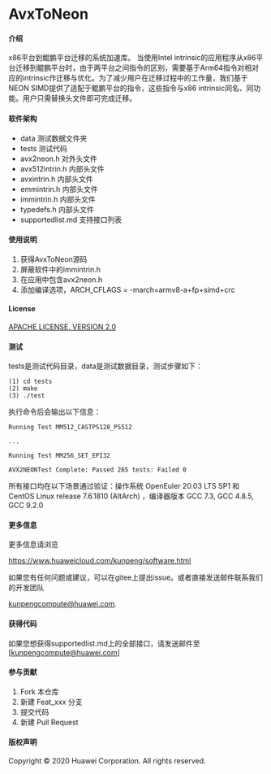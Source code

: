 # AvxToNeon

#### 介绍
x86平台到鲲鹏平台迁移的系统加速库。
当使用Intel intrinsic的应用程序从x86平台迁移到鲲鹏平台时，由于两平台之间指令的区别，需要基于Arm64指令对相对应的intrinsic作迁移与优化。为了减少用户在迁移过程中的工作量，我们基于NEON SIMD提供了适配于鲲鹏平台的指令，这些指令与x86 intrinsic同名、同功能。用户只需替换头文件即可完成迁移。

#### 软件架构
- data 测试数据文件夹
- tests 测试代码
- avx2neon.h 对外头文件
- avx512intrin.h 内部头文件
- avxintrin.h 内部头文件
- emmintrin.h 内部头文件
- immintrin.h 内部头文件
- typedefs.h 内部头文件
- supportedlist.md 支持接口列表

#### 使用说明

1.  获得AvxToNeon源码
2.  屏蔽软件中的immintrin.h
3.  在应用中包含avx2neon.h
4.  添加编译选项，ARCH_CFLAGS = -march=armv8-a+fp+simd+crc

#### License

[APACHE LICENSE, VERSION 2.0](https://www.apache.org/licenses/LICENSE-2.0)

#### 测试

tests是测试代码目录，data是测试数据目录，测试步骤如下：

```
(1) cd tests
(2) make
(3) ./test
```

执行命令后会输出以下信息：

```
Running Test MM512_CASTPS128_PS512

...

Running Test MM256_SET_EPI32

AVX2NEONTest Complete: Passed 265 tests: Failed 0
```

所有接口均在以下场景通过验证：操作系统 OpenEuler 20.03 LTS SP1 和 CentOS Linux release 7.6.1810 (AltArch) ，编译器版本 GCC 7.3, GCC 4.8.5, GCC 9.2.0

#### 更多信息

更多信息请浏览

<https://www.huaweicloud.com/kunpeng/software.html>

如果您有任何问题或建议，可以在gitee上提出issue。或者直接发送邮件联系我们的开发团队

 [kunpengcompute@huawei.com](mailto:kunpengcompute@huawei.com).

#### 获得代码

如果您想获得supportedlist.md上的全部接口，请发送邮件至 [kunpengcompute@huawei.com]

#### 参与贡献

1.  Fork 本仓库
2.  新建 Feat_xxx 分支
3.  提交代码
4.  新建 Pull Request

#### 版权声明

Copyright © 2020 Huawei Corporation. All rights reserved. 
